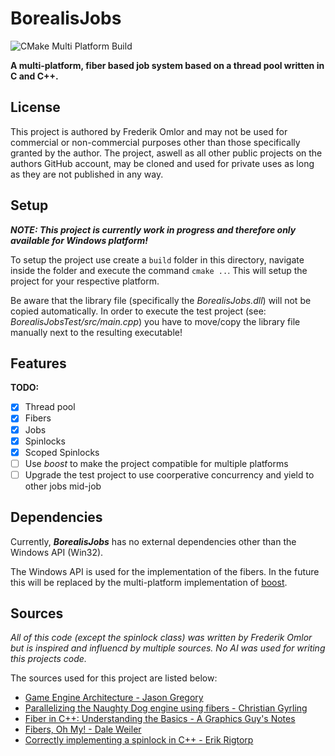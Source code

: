 # BorealisJobs
![CMake Multi Platform Build](https://github.com/FreddyOm/BorealisJobs/actions/workflows/cmake-multi-platform.yml/badge.svg)

**A multi-platform, fiber based job system based on a thread pool written in C and C++.**

## License
This project is authored by Frederik Omlor and may not be used for commercial or non-commercial purposes other than those specifically granted by the author.
The project, aswell as all other public projects on the authors GitHub account, may be cloned and used for private uses as long as they are not published in any way.

## Setup

***NOTE: This project is currently work in progress and therefore only available for Windows platform!***

To setup the project use create a ```build``` folder in this directory, navigate inside the folder and execute the command ```cmake ..```. This will setup the project for your respective platform.

Be aware that the library file (specifically the *BorealisJobs.dll*) will not be copied automatically. In order to execute the test project (see: *BorealisJobsTest/src/main.cpp*) you have to move/copy the library file manually next to the resulting executable!

## Features

**TODO:** 
- [x] Thread pool
- [x] Fibers
- [x] Jobs
- [x] Spinlocks
- [x] Scoped Spinlocks
- [ ] Use *boost* to make the project compatible for multiple platforms
- [ ] Upgrade the test project to use coorperative concurrency and yield to other jobs mid-job
 
## Dependencies

Currently, ***BorealisJobs*** has no external dependencies other than the Windows API (Win32). 

The Windows API is used for the implementation of the fibers. In the future this will be replaced by the multi-platform implementation of [boost](https://www.boost.org).

## Sources
*All of this code (except the spinlock class) was written by Frederik Omlor but is inspired and influencd by multiple sources. No AI was used for writing this projects code.*

The sources used for this project are listed below:

- [Game Engine Architecture - Jason Gregory](https://gameenginebook.com/)
- [Parallelizing the Naughty Dog engine using fibers - Christian Gyrling](https://www.youtube.com/watch?v=HIVBhKj7gQU)
- [Fiber in C++: Understanding the Basics - A Graphics Guy's Notes](https://agraphicsguynotes.com/posts/fiber_in_cpp_understanding_the_basics/)
- [Fibers, Oh My! - Dale Weiler](https://graphitemaster.github.io/fibers/)
- [Correctly implementing a spinlock in C++ - Erik Rigtorp](https://rigtorp.se/spinlock/)
